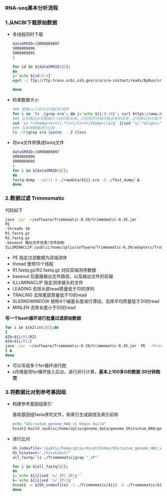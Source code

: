 ### RNA-seq基本分析流程



### 1.从NCBI下载原始数据

+ 多线程同时下载

  ```bash
  dataSRRID=(SRR8089897
  SRR8089896
  SRR8089895
  )
  
  for id in ${dataSRRID[@]};
  do 
  j=`echo ${id:0:6}`
  wget -c ftp://ftp-trace.ncbi.nih.gov/sra/sra-instant/reads/ByRun/sra/SRR/${j}/${id}/${id}.sra &
  
  done 
  
  ```

+ 检查数据大小

  ```bash
  ### 使用curl命令访问NCNI网页
  for i in `ls .|grep sra`; do j=`echo ${i:0:10}`; curl https://www.ncbi.nlm.nih.gov/sra/${j}|grep -E "<tbody><tr>.*</tr></tbody>" >>1 ; done
  ### 正则表达式将数据大小给匹配出来，之后网页内容可能会有所改变，正则表达式可能不固定
  sed 's/.*<tbody><tr>\(.*\)<\/tr><\/tbody>/\1/g' 1|sed 's/.*align=\"right\">\(.*\)<\/td><td>.*/\1/g' >2
  ### 与本地数据进行比较
  ls -lh|grep sra |paste  - 2 |less
  ```

+ 将sra文件转换成fastq文件

  ```bash
  dataSRRID=(SRR8089897
  SRR8089896
  SRR8089895
  )
  for i in ${dataSRRID[@]};
  do
  fastq-dump --split-3 ./rawdata/${i}.sra -O ./fast_dump/ &
  done
  ```

  

### 2.数据过滤 Trimmomatic

代码如下

```bash
java -jar  ~/software/Trimmomatic-0.39/trimmomatic-0.39.jar 
PE 
-threads 10 
R1.fastq.gz
R2.fastq.gz 
-baseout 输出文件目录/文件前称
ILLUMINACLIP:/public/home/zpliu/software/Trimmomatic-0.39/adapters/TruSeq3-PE-2.fa:2:30:10  LEADING:10 TRAILING:10 SLIDINGWINDOW:4:20 MINLEN:50

```

+ PE 指定过滤数据为双端测序
+ thread 使用10个线程
+ R1.fastq.gz/R2.fastq.gz 对应双端测序数据
+ baseout  后面接输出文件路径，以及输出文件的前缀
+ ILLUMINACLIP 指定测序接头的文件
+ LEADING 去除头部read质量低于10的序列
+ TRAILING 去除尾部质量低于10的read
+  SLIDINGWINDOW 按照4个碱基长度进行滑动，去除平均质量低于20的read
+ MINLEN 去除长度小于50的read

**写一个bash循环进行批量过滤原始数据**

```bash
for i in ${A2list[@]};do
{
A2b=${i/R1/R2}
A2d=${i/R1/}
java -jar  ~/software/Trimmomatic-0.39/trimmomatic-0.39.jar  PE  -threads 10 ${c}/A2/${i} ${c}/A2/${A2b} -baseout ${c}/A2_Trimmomatic/${A2d}  ILLUMINACLIP:/public/home/zpliu/software/Trimmomatic-0.39/adapters/TruSeq3-PE-2.fa:2:30:10  LEADING:10 TRAILING:10 SLIDINGWINDOW:4:20 MINLEN:50
} &
done
```

+ 可以写成多个for循环进行跑
+ `&`作用是将for循环放入后台，进行并行计算，**基本上100多G的数据 30分钟跑完**

### 3.将数据比对到参考基因组

+ 构建参考基因组索引'

  接收基因组fasta序列文件，和索引生成路径及索引前称

  ```bash
  echo "Ghirsutum_genome_HAU_v1 begin build"
  hisat2-build /public/home/zpliu/genome_data/genome_Ghitsutum_NAU/genome.Ghir.NAU.fa  ./genome_Ghitsutum_NAU/Ghitsutum 
  
  ```

+ 进行比对

  ```bash
  Gh_indexfile='/public/home/zpliu/Hisat2Index/Ghirsutum_genome_HAU_v1.1/Ghirsutum_genome_HAU_v1'
  Gh_hisatout="./hisat2out/"
  all_fastq=`ls ./Trimmomatic|grep "_1P"`
  
  for i in ${all_fastq[@]};
  do
  j=`echo ${i}|sed 's/_1P/_2P/g'`
  k=`echo ${i}|sed 's/_1P//g'`
  hisat2 -x ${Gh_indexfile} -1 ./Trimmomatic/${i} -2 ./Trimmomatic/${j}  -p 10 --known-splicesite-infile  /public/home/zpliu/genome_data/Ghirsutum_genome_HAU_v1.1/hista_splice.txt -S ./hisat2out/${k}.sam && samtools view -S ./hisat2out/${k}.sam -@ 10 -b -o ./hisat2out/${k}.bam && samtools sort -@ 10 ./hisat2out/${k}.bam -O bam -o ./hisat2out/${k}_sort.bam 
  done
  ```

  

